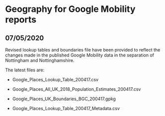 # Geography for Google Mobility reports

## 07/05/2020 
Revised lookup tables and boundaries file have been provided to reflect the changes made in the published Google Mobility data in the separation of Nottingham and Nottinghamshire.

The latest files are:

* Google_Places_Lookup_Table_200417.csv

* Google_Places_All_UK_2018_Population_Estimates_200417.csv

* Google_Places_UK_Boundaries_BGC_200417.gpkg

* Google_Places_Lookup_Table_200417_Metadata.csv
